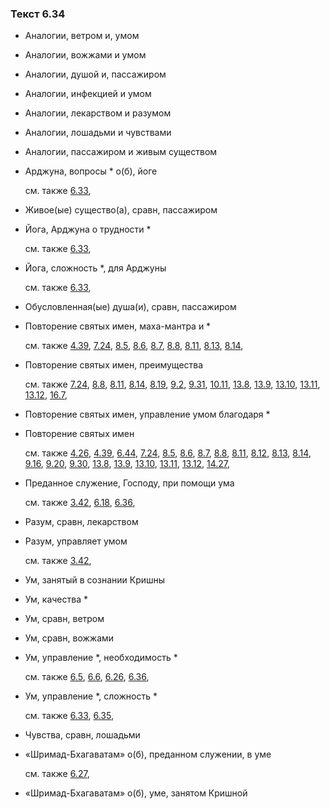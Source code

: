 ### Текст 6.34
	
- Аналогии, ветром и, умом

	
- Аналогии, вожжами и умом

	
- Аналогии, душой и, пассажиром

	
- Аналогии, инфекцией и умом

	
- Аналогии, лекарством и разумом

	
- Аналогии, лошадьми и чувствами

	
- Аналогии, пассажиром и живым существом

	
- Арджуна, вопросы \* о(б), йоге

	см. также  [6.33](../06/0633.md), 
	
- Живое(ые) существо(а), сравн, пассажиром

	
- Йога, Арджуна о трудности \*

	см. также  [6.33](../06/0633.md), 
	
- Йога, сложность \*, для Арджуны

	см. также  [6.33](../06/0633.md), 
	
- Обусловленная(ые) душа(и), сравн, пассажиром

	
- Повторение святых имен, маха-мантра и \*

	см. также  [4.39](../04/0439.md),  [7.24](../07/0724.md),  [8.5](../08/0805.md),  [8.6](../08/0806.md),  [8.7](../08/0807.md),  [8.8](../08/0808.md),  [8.11](../08/0811.md),  [8.13](../08/0813.md),  [8.14](../08/0814.md), 
	
- Повторение святых имен, преимущества

	см. также  [7.24](../07/0724.md),  [8.8](../08/0808.md),  [8.11](../08/0811.md),  [8.14](../08/0814.md),  [8.19](../08/0819.md),  [9.2](../09/0902.md),  [9.31](../09/0931.md),  [10.11](../10/1011.md),  [13.8](../13/1308.md),  [13.9](../13/1309.md),  [13.10](../13/1310.md),  [13.11](../13/1311.md),  [13.12](../13/1312.md),  [16.7](../16/1607.md), 
	
- Повторение святых имен, управление умом благодаря \*

	
- Повторение святых имен

	см. также  [4.26](../04/0426.md),  [4.39](../04/0439.md),  [6.44](../06/0644.md),  [7.24](../07/0724.md),  [8.5](../08/0805.md),  [8.6](../08/0806.md),  [8.7](../08/0807.md),  [8.8](../08/0808.md),  [8.11](../08/0811.md),  [8.12](../08/0812.md),  [8.13](../08/0813.md),  [8.14](../08/0814.md),  [9.16](../09/0916.md),  [9.20](../09/0920.md),  [9.30](../09/0930.md),  [13.8](../13/1308.md),  [13.9](../13/1309.md),  [13.10](../13/1310.md),  [13.11](../13/1311.md),  [13.12](../13/1312.md),  [14.27](../14/1427.md), 
	
- Преданное служение, Господу, при помощи ума

	см. также  [3.42](../03/0342.md),  [6.18](../06/0618.md),  [6.36](../06/0636.md), 
	
- Разум, сравн, лекарством

	
- Разум, управляет умом

	см. также  [3.42](../03/0342.md), 
	
- Ум, занятый в сознании Кришны

	
- Ум, качества \*

	
- Ум, сравн, ветром

	
- Ум, сравн, вожжами

	
- Ум, управление \*, необходимость \*

	см. также  [6.5](../06/0605.md),  [6.6](../06/0606.md),  [6.26](../06/0626.md),  [6.36](../06/0636.md), 
	
- Ум, управление \*, сложность \*

	см. также  [6.33](../06/0633.md),  [6.35](../06/0635.md), 
	
- Чувства, сравн, лошадьми

	
- «Шримад-Бхагаватам» о(б), преданном служении, в уме

	см. также  [6.27](../06/0627.md), 
	
- «Шримад-Бхагаватам» о(б), уме, занятом Кришной

